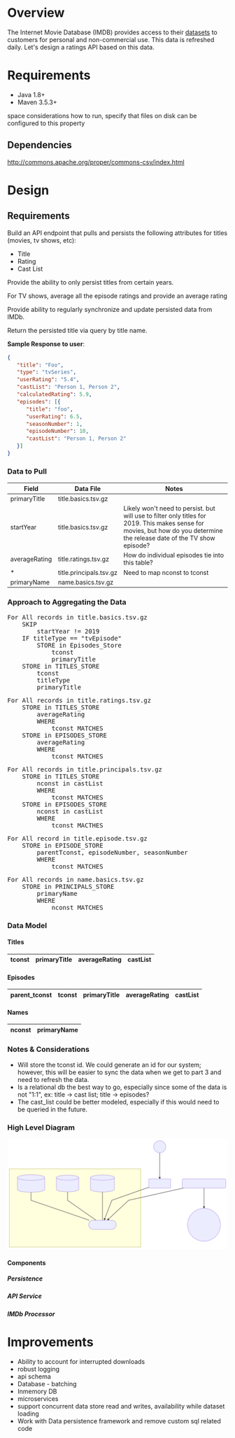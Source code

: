 
# Overview
The Internet Movie Database (IMDB) provides access to their [datasets][imdb-datasets] to customers for personal and non-commercial use.  This data is refreshed daily.  Let's design a ratings API based on this data.

# Requirements
* Java 1.8+
* Maven 3.5.3+

space considerations
how to run, specify that files on disk can be configured to this property

## Dependencies
http://commons.apache.org/proper/commons-csv/index.html

# Design

## Requirements
Build an API endpoint that pulls and persists the following attributes for titles (movies, tv shows, etc):
* Title 
* Rating 
* Cast List

Provide the ability to only persist titles from certain years.

For TV shows, average all the episode ratings and provide an average rating

Provide ability to regularly synchronize and update persisted data from IMDb.

Return the persisted title via query by title name.

**Sample Response to user**:
```json
{
   "title": "Foo",
   "type": "tvSeries",
   "userRating": "5.4",
   "castList": "Person 1, Person 2",
   "calculatedRating": 5.9,
   "episodes": [{
      "title": "foo",
      "userRating": 6.5,
      "seasonNumber": 1,
      "episodeNumber": 10,
      "castList": "Person 1, Person 2"      
   }]
}
```

### Data to Pull
| Field         | Data File               | Notes                                                                                                                                                                       |
|---------------|-------------------------|-----------------------------------------------------------------------------------------------------------------------------------------------------------------------------|
| primaryTitle  | title.basics.tsv.gz     |                                                                                                                                                                             |
| startYear     | title.basics.tsv.gz     | Likely won't need to persist. but will use to filter only titles for  2019.  This makes sense for movies, but how do you determine the release date of the TV show episode? |
| averageRating | title.ratings.tsv.gz    | How do individual episodes tie into this table?                                                                                                                             |
| *             | title.principals.tsv.gz |  Need to map nconst to tconst       |
| primaryName   | name.basics.tsv.gz |      |

### Approach to Aggregating the Data
<pre>
For All records in title.basics.tsv.gz 
	SKIP
		startYear != 2019
	IF titleType == "tvEpisode"
		STORE in Episodes_Store
			tconst
			primaryTitle
	STORE in TITLES_STORE
		tconst
		titleType
		primaryTitle
</pre>
<pre>
For All records in title.ratings.tsv.gz	
	STORE in TITLES_STORE
		averageRating
		WHERE
			tconst MATCHES
	STORE in EPISODES_STORE
		averageRating
		WHERE
			tconst MATCHES
</pre>
<pre>
For All records in title.principals.tsv.gz
	STORE in TITLES_STORE
		nconst in castList
		WHERE
			tconst MATCHES
	STORE in EPISODES_STORE
		nconst in castList
		WHERE
			tconst MACTHES
</pre>
<pre>
For All record in title.episode.tsv.gz
	STORE in EPISODE_STORE
		parentTconst, episodeNumber, seasonNumber
		WHERE
			tconst MATCHES	
</pre>
<pre>
For All records in name.basics.tsv.gz
	STORE in PRINCIPALS_STORE
		primaryName
		WHERE
			nconst MATCHES
</pre>


### Data Model

#### Titles
| tconst | primaryTitle | averageRating | castList |
|--------|--------------|---------------|----------|

#### Episodes
| parent_tconst | tconst | primaryTitle | averageRating | castList | 
|---------------|--------|--------------|---------------|----------|  

#### Names
| nconst | primaryName | 
|--------|-------------|

### Notes & Considerations
* Will store the tconst id.  We could generate an id for our system; however, this will be easier to sync the data when we get to part 3 and need to refresh the data.
* Is a relational db the best way to go, especially since some of the data is not "1:1", ex: title -> cast list; title -> episodes?
* The cast_list could be better modeled, especially if this would need to be queried in the future.

### High Level Diagram
![](docs/diagram.svg)
#### Components
##### Persistence
##### API Service
##### IMDb Processor

# Improvements
- Ability to account for interrupted downloads
- robust logging
- api schema
- Database - batching
- Inmemory DB
- microservices
- support concurrent data store read and writes, availability while dataset loading
- Work with Data persistence framework and remove custom sql related code

[imdb-datasets]: https://www.imdb.com/interfaces 